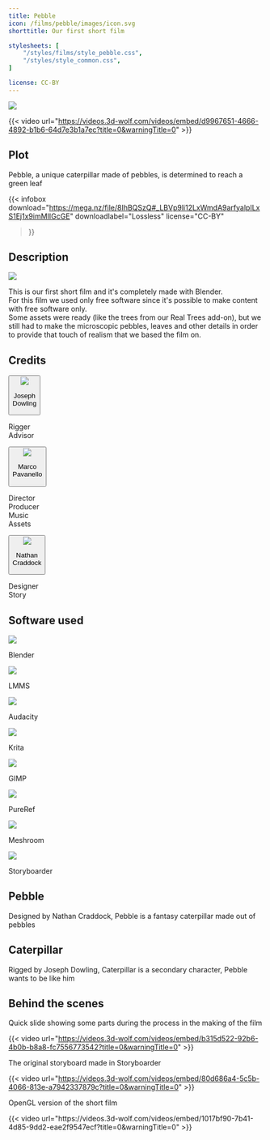 ```yaml
---
title: Pebble
icon: /films/pebble/images/icon.svg
shorttitle: Our first short film

stylesheets: [
    "/styles/films/style_pebble.css",
    "/styles/style_common.css",
]

license: CC-BY
---
```


<div class="title">
    <img src="images/title.svg">
</div>

<div class="space-small"></div>

{{< video url="https://videos.3d-wolf.com/videos/embed/d9967651-4666-4892-b1b6-64d7e3b1a7ec?title=0&warningTitle=0" >}}

<div class="space"></div>

<div class="description">
    <h2>Plot</h2>
    <p>Pebble, a unique caterpillar made of pebbles, is determined to reach a green leaf</p>
</div>

{{< infobox
    download="https://mega.nz/file/8IhBQSzQ#_LBVp9li12LxWmdA9arfyalpILxS1Ej1x9imMIIGcGE"
    downloadlabel="Lossless"
    license="CC-BY"
>}}

<div class="space"></div>

<h2>Description</h2>
<div class="halfpage">
    <div class="column1">
        <img src="images/poster.webp">
    </div>
    <div class="column2">
        <p>This is our first short film and it's completely made with Blender.<br>
        For this film we used only free software since it's possible to make content with free software only.<br>
        Some assets were ready (like the trees from our Real Trees add-on), but we still had to make the microscopic pebbles, leaves and other details in order to provide that touch of realism that we based the film on.
        </p>
    </div>
</div>

<div class="space"></div>

<h2>Credits</h2>
<div class="credits">
    <div class="member">
        <button class="collapsible">
            <img src="/images/logos/wolf.svg">
            <p>Joseph<br>Dowling</p>
        </button>
        <div class="roles">
            <p>Rigger<br>Advisor</p>
        </div>
    </div>
    <div class="member">
        <button class="collapsible">
            <img src="/images/logos/wolf.svg">
            <p>Marco<br>Pavanello</p>
        </button>
        <div class="roles">
            <p>Director<br>Producer<br>Music<br>Assets</p>
        </div>
    </div>
    <div class="member">
        <button class="collapsible">
            <img src="/images/logos/wolf.svg">
            <p>Nathan<br>Craddock</p>
        </button>
        <div class="roles">
            <p>Designer<br>Story</p>
        </div>
    </div>
</div>

<div class="space"></div>

<h2>Software used</h2>
<div class="supcontainer">
    <div class="container">
        <img src="/images/logos/Blender.svg">
        <p>Blender</p>
    </div>
    <div class="container">
        <img src="/images/logos/LMMS.svg">
        <p>LMMS</p>
    </div>
    <div class="container">
        <img src="/images/logos/Audacity.svg">
        <p>Audacity</p>
    </div>
    <div class="container">
        <img src="/images/logos/Krita.svg">
        <p>Krita</p>
    </div>
    <div class="container">
        <img src="/images/logos/GIMP.svg">
        <p>GIMP</p>
    </div>
    <div class="container">
        <img src="/images/logos/PureRef.svg">
        <p>PureRef</p>
    </div>
    <div class="container">
        <img src="/images/logos/Meshroom.svg">
        <p>Meshroom</p>
    </div>
    <div class="container">
        <img src="/images/logos/Storyboarder.svg">
        <p>Storyboarder</p>
    </div>
</div>

<div class="space"></div>

<div class="concept-top">
    <div class="concept-image" style="background-image: url('images/pebble_poster.webp')"></div>
    <div class="concept-filter-top"></div>
    <div class="concept-description concept-left">
        <h2>Pebble</h2>
        <p>Designed by Nathan Craddock, Pebble is a fantasy caterpillar made out of pebbles</p>
    </div>
</div>
<div class="concept-bottom">
    <div class="concept-image" style="background-image: url('images/caterpillar_poster.webp')"></div>
    <div class="concept-filter-bottom"></div>
    <div class="concept-description concept-right">
        <h2>Caterpillar</h2>
        <p>Rigged by Joseph Dowling, Caterpillar is a secondary character, Pebble wants to be like him</p>
    </div>
</div>

<div class="space"></div>

<div class="process">
<h2>Behind the scenes</h2>
<p>Quick slide showing some parts during the process in the making of the film</p>

{{< video url="https://videos.3d-wolf.com/videos/embed/b315d522-92b6-4b0b-b8a8-fc7556773542?title=0&warningTitle=0" >}}

<div class="space"></div>

<p>The original storyboard made in Storyboarder</p>

{{< video url="https://videos.3d-wolf.com/videos/embed/80d686a4-5c5b-4066-813e-a7942337879c?title=0&warningTitle=0" >}}

<div class="space"></div>

<p>OpenGL version of the short film</p>
{{< video url="https://videos.3d-wolf.com/videos/embed/1017bf90-7b41-4d85-9dd2-eae2f9547ecf?title=0&warningTitle=0" >}}
</div>
